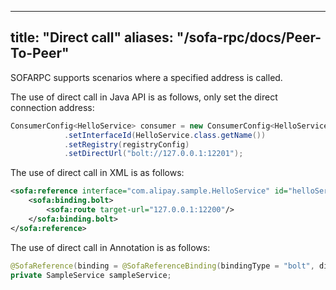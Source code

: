 
---
title: "Direct call"
aliases: "/sofa-rpc/docs/Peer-To-Peer"
---


SOFARPC supports scenarios where a specified address is called.

The use of direct call in Java API is as follows, only set the direct connection address:

```java
ConsumerConfig<HelloService> consumer = new ConsumerConfig<HelloService>()        
            .setInterfaceId(HelloService.class.getName())        
            .setRegistry(registryConfig)        
            .setDirectUrl("bolt://127.0.0.1:12201");
```

The use of direct call in XML is as follows:

```xml
<sofa:reference interface="com.alipay.sample.HelloService" id="helloService">
    <sofa:binding.bolt>
        <sofa:route target-url="127.0.0.1:12200"/>
    </sofa:binding.bolt>
</sofa:reference>
```

The use of direct call in Annotation is as follows:

```java
@SofaReference(binding = @SofaReferenceBinding(bindingType = "bolt", directUrl = "127.0.0.1:12220"))
private SampleService sampleService;
```